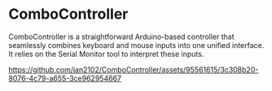 # ComboController
ComboController is a straightforward Arduino-based controller that seamlessly combines keyboard and mouse inputs into one unified interface. It relies on the Serial Monitor tool to interpret these inputs.


https://github.com/ian2102/ComboController/assets/95561615/3c308b20-8076-4c79-a655-3ce962954667


